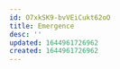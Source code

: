 ```yaml
---
id: O7xkSK9-bvVEiCukt62oO
title: Emergence
desc: ''
updated: 1644961726962
created: 1644961726962
---
```


